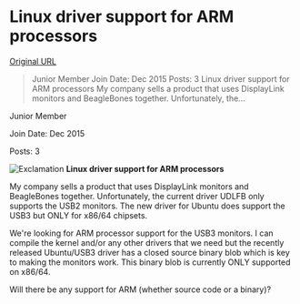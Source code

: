 # Linux driver support for ARM processors

[Original URL](http://displaylink.org/forum/showthread.php?s=f89c795ea50325b5343a25ad108cf006&t=64272)

> Junior Member Join Date: Dec 2015 Posts: 3 Linux driver support for ARM processors My company sells a product that uses DisplayLink monitors and BeagleBones together. Unfortunately, the...

Junior Member

Join Date: Dec 2015

Posts: 3

![Exclamation](http://displaylink.org/forum/images/icons/icon4.gif) **Linux driver support for ARM processors**

My company sells a product that uses DisplayLink monitors and BeagleBones together. Unfortunately, the current driver UDLFB only supports the USB2 monitors. The new driver for Ubuntu does support the USB3 but ONLY for x86/64 chipsets.

We're looking for ARM processor support for the USB3 monitors. I can compile the kernel and/or any other drivers that we need but the recently released Ubuntu/USB3 driver has a closed source binary blob which is key to making the monitors work. This binary blob is currently ONLY supported on x86/64\.

Will there be any support for ARM (whether source code or a binary)?
